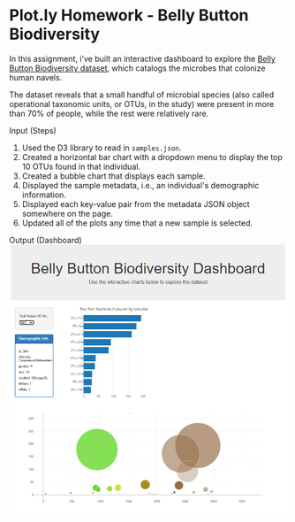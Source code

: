 # Plot.ly Homework - Belly Button Biodiversity

In this assignment, i've built an interactive dashboard to explore the [Belly Button Biodiversity dataset](http://robdunnlab.com/projects/belly-button-biodiversity/), which catalogs the microbes that colonize human navels.

The dataset reveals that a small handful of microbial species (also called operational taxonomic units, or OTUs, in the study) were present in more than 70% of people, while the rest were relatively rare.

Input (Steps)

1. Used the D3 library to read in `samples.json`.
2. Created a horizontal bar chart with a dropdown menu to display the top 10 OTUs found in that individual.
3. Created a bubble chart that displays each sample.
4. Displayed the sample metadata, i.e., an individual's demographic information.
5. Displayed each key-value pair from the metadata JSON object somewhere on the page.
6. Updated all of the plots any time that a new sample is selected.

Output (Dashboard)
![biodiversity](/Belly_Button_Biodiversity/Images/Biodiversity.PNG)
 
